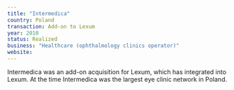 ```yaml
---
title: "Intermedica"
country: Poland
transaction: Add-on to Lexum
year: 2010
status: Realized
business: "Healthcare (ophthalmology clinics operator)"
website: 
---
```


Intermedica was an add-on acquisition for Lexum, which has integrated into Lexum. At the time Intermedica was the largest eye clinic network in Poland.
